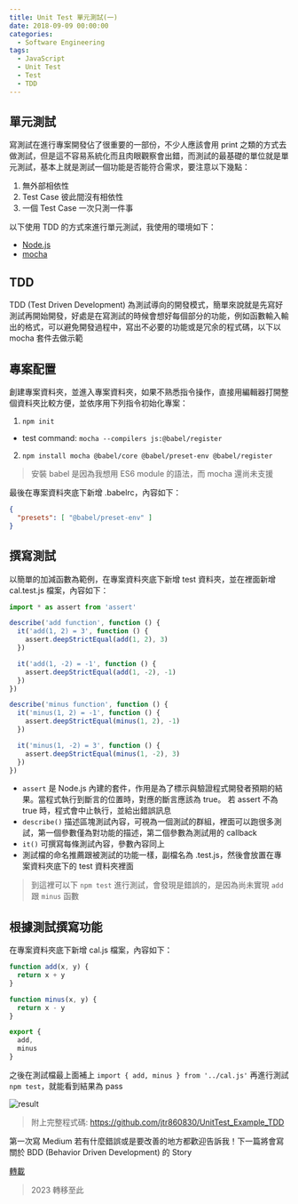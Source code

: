 ```yaml
---
title: Unit Test 單元測試(一)
date: 2018-09-09 00:00:00
categories:
  - Software Engineering
tags:
  - JavaScript
  - Unit Test
  - Test
  - TDD
---
```


## 單元測試

寫測試在進行專案開發佔了很重要的一部份，不少人應該會用 print 之類的方式去做測試，但是這不容易系統化而且肉眼觀察會出錯，而測試的最基礎的單位就是單元測試，基本上就是測試一個功能是否能符合需求，要注意以下幾點：

1. 無外部相依性
2. Test Case 彼此間沒有相依性
3. 一個 Test Case 一次只測一件事

以下使用 TDD 的方式來進行單元測試，我使用的環境如下：

- [Node.js](https://nodejs.org/en)
- [mocha](https://mochajs.org/)

## TDD

TDD (Test Driven Development) 為測試導向的開發模式，簡單來說就是先寫好測試再開始開發，好處是在寫測試的時候會想好每個部分的功能，例如函數輸入輸出的格式，可以避免開發過程中，寫出不必要的功能或是冗余的程式碼，以下以 mocha 套件去做示範

## 專案配置

創建專案資料夾，並進入專案資料夾，如果不熟悉指令操作，直接用編輯器打開整個資料夾比較方便，並依序用下列指令初始化專案：

1. `npm init`
  -  test command: `mocha --compilers js:@babel/register`
2. `npm install mocha @babel/core @babel/preset-env @babel/register`

> 安裝 babel 是因為我想用 ES6 module 的語法，而 mocha 還尚未支援

最後在專案資料夾底下新增 .babelrc，內容如下：

```json
{
  "presets": [ "@babel/preset-env" ]
}
```

## 撰寫測試

以簡單的加減函數為範例，在專案資料夾底下新增 test 資料夾，並在裡面新增 cal.test.js 檔案，內容如下：

```javascript
import * as assert from 'assert'

describe('add function', function () {
  it('add(1, 2) = 3', function () {
    assert.deepStrictEqual(add(1, 2), 3)
  })

  it('add(1, -2) = -1', function () {
    assert.deepStrictEqual(add(1, -2), -1)
  })
})

describe('minus function', function () {
  it('minus(1, 2) = -1', function () {
    assert.deepStrictEqual(minus(1, 2), -1)
  })

  it('minus(1, -2) = 3', function () {
    assert.deepStrictEqual(minus(1, -2), 3)
  })
})
```

- `assert` 是 Node.js 內建的套件，作用是為了標示與驗證程式開發者預期的結果。當程式執行到斷言的位置時，對應的斷言應該為 true。 若 assert 不為 true 時，程式會中止執行，並給出錯誤訊息
- `describe()` 描述區塊測試內容，可視為一個測試的群組，裡面可以跑很多測試，第一個參數僅為對功能的描述，第二個參數為測試用的 callback
- `it()` 可撰寫每條測試內容，參數內容同上
- 測試檔的命名推薦跟被測試的功能一樣，副檔名為 .test.js，然後會放置在專案資料夾底下的 test 資料夾裡面

> 到這裡可以下 `npm test` 進行測試，會發現是錯誤的，是因為尚未實現 `add` 跟 `minus` 函數

## 根據測試撰寫功能

在專案資料夾底下新增 cal.js 檔案，內容如下：

```javascript
function add(x, y) {
  return x + y
}

function minus(x, y) {
  return x - y
}

export {
  add, 
  minus
}
```

之後在測試檔最上面補上 `import { add, minus } from '../cal.js'` 再進行測試 `npm test`，就能看到結果為 pass

![result](result.webp)

> 附上完整程式碼: https://github.com/jtr860830/UnitTest_Example_TDD

第一次寫 Medium 若有什麼錯誤或是要改善的地方都歡迎告訴我！下一篇將會寫關於 BDD (Behavior Driven Development) 的 Story

[轉載](https://medium.com/%E6%B6%88%E5%A4%B1%E7%9A%84%E8%B3%87%E9%A1%A7%E5%AE%A4/unit-test-%E5%96%AE%E5%85%83%E6%B8%AC%E8%A9%A6-%E4%B8%80-24db7534c1a6)

> 2023 轉移至此